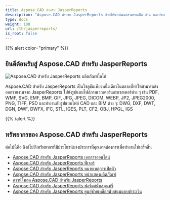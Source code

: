 ```yaml
---
title: Aspose.CAD สำหรับ JasperReports
description: "Aspose.CAD สำหรับ JasperReports ช่วยให้นักพัฒนาสามารถเปิด อ่าน และประมวลผลไฟล์ AutoCAD DWG, DXF, DWT และรูปแบบไฟล์ CAD และ BIM อื่น ๆ เช่น: DGN, DWF, DWFX, IFC, STL, IGES, PLT, CF2, OBJ, HPGL, IGS."
type: docs
weight: 100
url: /th/jasperreports/
is_root: false
---
```


{{% alert color="primary" %}}

## **ยินดีต้อนรับสู่ Aspose.CAD สำหรับ JasperReports**

![Aspose.CAD สำหรับ JasperReports ผลิตภัณฑ์โลโก้](/_assets/home_3.png)

Aspose.CAD สำหรับ JasperReports เป็นโซลูชันเพียงหนึ่งเดียวในตลาดที่ทำให้สามารถส่งออกรายงานจาก JasperReports ไปยังรูปแบบไฟล์ภาพเวกเตอร์และแรสเตอร์ต่าง ๆ เช่น PDF, WMF, SVG, EMF, BMP, GIF, JPG, JPEG, DICOM, WEBP, JP2, JPEG2000, PNG, TIFF, PSD และทำงานกับรูปแบบไฟล์ CAD และ BIM ต่าง ๆ: DWG, DXF, DWT, DGN, DWF, DWFX, IFC, STL, IGES, PLT, CF2, OBJ, HPGL, IGS

{{% /alert %}}

## **ทรัพยากรของ Aspose.CAD สำหรับ JasperReports**

ต่อไปนี้คือ ลิงก์ไปยังทรัพยากรที่มีประโยชน์บางประการที่คุณอาจต้องการเพื่อทำงานให้เสร็จสิ้น

- [Aspose.CAD สำหรับ JasperReports เอกสารออนไลน์](/th/cad/jasperreports/)
- [Aspose.CAD สำหรับ JasperReports ฟีเจอร์](/th/cad/jasperreports/features-overview/)
- [Aspose.CAD สำหรับ JasperReports หมายเหตุการเปิดตัว](https://releases.aspose.com/cad/jasperreports/release-notes/)
- [Aspose.CAD สำหรับ JasperReports หน้าแสดงผลิตภัณฑ์](https://products.aspose.com/cad/jasperreports/)
- [ดาวน์โหลด Aspose.CAD สำหรับ JasperReports](https://downloads.aspose.com/cad/jasperreports)
- [Aspose.CAD สำหรับ JasperReports ฟอรัมสนับสนุนฟรี](https://forum.aspose.com/c/cad/19)
- [Aspose.CAD สำหรับ JasperReports ศูนย์ช่วยเหลือสนับสนุนแบบชำระเงิน](https://helpdesk.aspose.com/)
